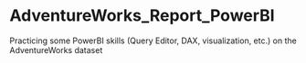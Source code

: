 # AdventureWorks_Report_PowerBI
Practicing some PowerBI skills (Query Editor, DAX, visualization, etc.) on the AdventureWorks dataset
